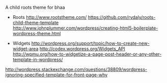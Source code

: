 A child roots theme for bhaa

- Roots
http://www.rootstheme.com/
https://github.com/rydaly/roots-child-theme-template
http://www.johnplummer.com/wordpress/creating-html5-boilerplate-wordpress-theme.html

- Widgets
http://wordpress.org/support/topic/how-to-create-new-widget-area
http://codex.wordpress.org/Widgets_API
http://wpmu.org/how-to-widgetize-a-page-post-header-or-any-other-template-in-wordpress/

http://wordpress.stackexchange.com/questions/38809/wordpress-ignoring-specified-template-for-front-page-why
